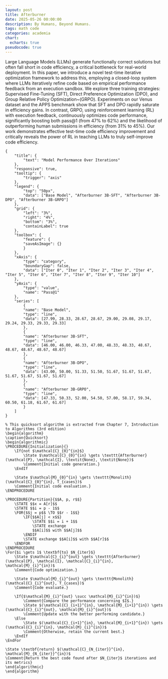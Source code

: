 ```yaml
---
layout: post
title: Afterburner
date: 2025-05-26 00:00:00
description: By Humans, Beyond Humans.
tags: math code
categories: academia
chart:
  echarts: true
pseudocode: true
---
```


Large Language Models (LLMs) generate functionally correct solutions but often fall short in code efficiency, a critical bottleneck for real-world deployment. In this paper, we introduce a novel test-time iterative optimization framework to address this, employing a closed-loop system where LLMs iteratively refine code based on empirical performance feedback from an execution sandbox. We explore three training strategies: Supervised Fine-Tuning (SFT), Direct Preference Optimization (DPO), and Group Relative Policy Optimization~(GRPO). Experiments on our Venus dataset and the APPS benchmark show that SFT and DPO rapidly saturate in efficiency gains. In contrast, GRPO, using reinforcement learning (RL) with execution feedback, continuously optimizes code performance, significantly boosting both pass@1 (from 47% to 62%) and the likelihood of outperforming human submissions in efficiency (from 31% to 45%). Our work demonstrates effective test-time code efficiency improvement and critically reveals the power of RL in teaching LLMs to truly self-improve code efficiency.

```echarts
{
    "title": {
        "text": "Model Performance Over Iterations"
    },
    "responsive": true,
    "tooltip": {
        "trigger": "axis"
    },
    "legend": {
        "top": "50px",
        "data": ["Base Model", "Afterburner 3B-SFT", "Afterburner 3B-DPO", "Afterburner 3B-GRPO"]
    },
    "grid": {
        "left": "3%",
        "right": "4%",
        "bottom": "3%",
        "containLabel": true
    },
    "toolbox": {
        "feature": {
        "saveAsImage": {}
        }
    },
    "xAxis": {
        "type": "category",
        "boundaryGap": false,
        "data": ["Iter 0", "Iter 1", "Iter 2", "Iter 3", "Iter 4", "Iter 5", "Iter 6", "Iter 7", "Iter 8", "Iter 9", "Iter 10"]
    },
    "yAxis": {
        "type": "value",
        "name": "Pass@1"
    },
    "series": [
        {
        "name": "Base Model",
        "type": "line",
        "data": [27.99, 28.33, 28.67, 28.67, 29.00, 29.08, 29.17, 29.24, 29.33, 29.33, 29.33]
        },
        {
        "name": "Afterburner 3B-SFT",
        "type": "line",
        "data": [46.00, 46.00, 46.33, 47.00, 48.33, 48.33, 48.67, 48.67, 48.67, 48.67, 48.67]
        },
        {
        "name": "Afterburner 3B-DPO",
        "type": "line",
        "data": [43.00, 50.00, 51.33, 51.50, 51.67, 51.67, 51.67, 51.67, 51.67, 51.67, 51.67]
        },
        {
        "name": "Afterburner 3B-GRPO",
        "type": "line",
        "data": [47.33, 50.33, 52.00, 54.50, 57.00, 58.17, 59.34, 60.50, 61.18, 61.67, 61.67]
        }
    ]
}
```

```pseudocode
% This quicksort algorithm is extracted from Chapter 7, Introduction to Algorithms (3rd edition)
\begin{algorithm}
\caption{Quicksort}
\begin{algorithmic}
\PROCEDURE{Initialization}{}
    \If{not $\mathcal{C}_{0}^{in}$}
        \State $\mathcal{C}_{0}^{in} \gets \texttt{Afterburner}(\mathcal{P}, \mathcal{I}, \textit{None}, \textit{None})$
        \Comment{Initial code generation.}
    \EndIf

    \State $\mathcal{M}_{0}^{in} \gets \texttt{Monolith}(\mathcal{C}_{0}^{in}, T_{cases})$
    \Comment{Initial code evaluation.}
\ENDPROCEDURE

\PROCEDURE{Partition}{$$A, p, r$$}
    \STATE $$x = A[r]$$
    \STATE $$i = p - 1$$
    \FOR{$$j = p$$ \TO $$r - 1$$}
        \IF{$$A[j] < x$$}
            \STATE $$i = i + 1$$
            \STATE exchange
            $$A[i]$$ with $$A[j]$$
        \ENDIF
        \STATE exchange $$A[i]$$ with $$A[r]$$
    \ENDFOR
\ENDPROCEDURE
\For{$i \gets 1$ \textbf{to} $N_{iter}$}
    \State $\mathcal{C}_{i}^{out} \gets \texttt{Afterburner}(\mathcal{P}, \mathcal{I}, \mathcal{C}_{i}^{in}, \mathcal{M}_{i}^{in})$
    \Comment{Code optimization.}

    \State $\mathcal{M}_{i}^{out} \gets \texttt{Monolith}(\mathcal{C}_{i}^{out}, T_{cases})$
    \Comment{Code evaluate.}

    \If{$\mathcal{M}_{i}^{out} \succ \mathcal{M}_{i}^{in})$}
        \Comment{Compare the performance concerning $I$.}
        \State $(\mathcal{C}_{i+1}^{in}, \mathcal{M}_{i+1}^{in}) \gets (\mathcal{C}_{i}^{out}, \mathcal{M}_{i}^{out})$
        \Comment{Update with the better performing candidate.}
    \Else
        \State $(\mathcal{C}_{i+1}^{in}, \mathcal{M}_{i+1}^{in}) \gets (\mathcal{C}_{i}^{in}, \mathcal{M}_{i}^{in})$
        \Comment{Otherwise, retain the current best.}
    \EndIf
\EndFor

\State \textbf{return} $(\mathcal{C}_{N_{iter}}^{in}, \mathcal{M}_{N_{iter}}^{in})$
\Comment{Return the best code found after $N_{iter}$ iterations and its metrics}
\end{algorithmic}
\end{algorithm}
```

